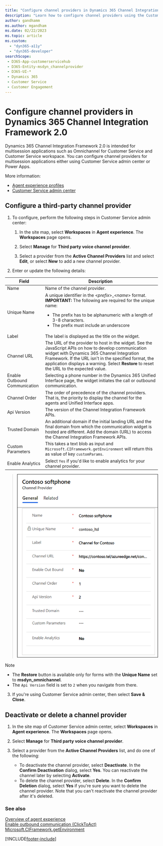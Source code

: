 ```yaml
---
title: "Configure channel providers in Dynamics 365 Channel Integration Framework 2.0| MicrosoftDocs"
description: "Learn how to configure channel providers using the Customer Service admin center in Dynamics 365 Channel Integration Framework 2.0."
author: gandhamm
ms.author: mgandham
ms.date: 02/22/2023
ms.topic: article
ms.custom: 
  - "dyn365-a11y"
  - "dyn365-developer"
searchScope: 
 - D365-App-customerservicehub 
 - D365-Entity-msdyn_channelprovider
 - D365-UI-*
 - Dynamics 365 
 - Customer Service 
 - Customer Engagement
---
```


# Configure channel providers in Dynamics 365 Channel Integration Framework 2.0

Dynamics 365 Channel Integration Framework 2.0 is intended for multisession applications such as Omnichannel for Customer Service and Customer Service workspace. You can configure channel providers for multisession applications either using Customer Service admin center or Power Apps.

More information: 
- [Agent experience profiles](../../../customer-service/administer/overview.md)
- [Customer Service admin center](../../../customer-service/implement/cs-admin-center.md)

## Configure a third-party channel provider

1. To configure, perform the following steps in Customer Service admin center:
   
    1. In the site map, select **Workspaces** in **Agent experience**. The **Workspaces** page opens.
    
    2. Select **Manage** for **Third party voice channel provider**.
    
    3. Select a provider from the **Active Channel Providers** list and select **Edit**, or select **New** to add a new channel provider.
    
2. Enter or update the following details:

| Field | Description |
|-------|-------|
|Name|Name of the channel provider.|
|Unique Name|A unique identifier in the <*prefix*>_<*name*> format. <br>**IMPORTANT:** The following are required for the unique name:<ul><li> The prefix has to be alphanumeric with a length of 3-8 characters.</li><li>The prefix must include an underscore</li></ul>|
|Label|The label is displayed as the title on the widget.|
|Channel URL|The URL of the provider to host in the widget. See the JavaScript APIs on how to develop communication widget with Dynamics 365 Channel Integration Framework. If the URL isn't in the specified format, the application displays a warning. Select **Restore** to reset the URL to the expected value. |
|Enable Outbound Communication|Selecting a phone number in the Dynamics 365 Unified Interface page, the widget initiates the call or outbound communication.|
|Channel Order|The order of precedence of the channel providers. That is, the priority to display the channel for the agents and Unified Interface apps.|
|Api Version|The version of the Channel Integration Framework APIs.|
|Trusted Domain| An additional domain if the initial landing URL and the final domain from which the communication widget is hosted are different. Add the domain (URL) to access the Channel Integration Framework APIs. |
|Custom Parameters|This takes a text blob as input and `Microsoft.CIFramework.getEnvironment` will return this as value of key `customParams`.|
|Enable Analytics|Select `Yes` if you'd like to enable analytics for your channel provider.|

  > ![Configure channel provider.](../../media/channel-provider-app-profile.png "Configure channel provider")

  > [!NOTE]
  > - The **Restore** button is available only for forms with the **Unique Name** set to **msdyn_omnichannel**.
  > - The `Api Version` field is set to `2` when you navigate from there.

3. If you're using Customer Service admin center, then select **Save & Close**.

## Deactivate or delete a channel provider

1. In the site map of Customer Service admin center, select **Workspaces** in **Agent experience**. The **Workspaces** page opens.
    
2. Select **Manage** for **Third party voice channel provider**.
    
3. Select a provider from the **Active Channel Providers** list, and do one of the following:

    - To deactivate the channel provider, select **Deactivate**. In the **Confirm Deactivation** dialog, select **Yes**. You can reactivate the channel later by selecting **Activate**.
    - To delete the channel provider, select **Delete**. In the **Confirm Deletion** dialog, select **Yes** if you're sure you want to delete the channel provider. Note that you can't reactivate the channel provider after it's deleted.

### See also

[Overview of agent experience](../../../customer-service/administer/overview.md)  
[Enable outbound communication (ClickToAct)](../../v1/administer/enable-outbound-communication-clicktoact.md)  
[Microsoft.CIFramework.getEnvironment](../develop/reference/microsoft-ciframework/getEnvironment.md)  


[!INCLUDE[footer-include](../../../includes/footer-banner.md)]
